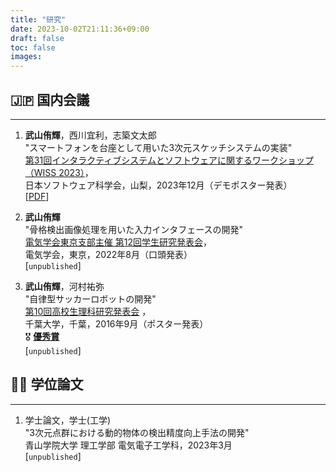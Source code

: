 ```yaml
---
title: "研究"
date: 2023-10-02T21:11:36+09:00
draft: false
toc: false
images:
---
```


## 🇯🇵 国内会議
---

1. **武山侑輝**，西川宜利，志築文太郎  
"スマートフォンを台座として用いた3次元スケッチシステムの実装"   
[第31回インタラクティブシステムとソフトウェアに関するワークショップ（WISS 2023）](https://www.wiss.org/WISS2023/)，  
日本ソフトウェア科学会，山梨，2023年12月（デモポスター発表）  
[[PDF](https://www.iplab.cs.tsukuba.ac.jp/paper/poster/takeyama_wiss2023.pdf)]  


1. **武山侑輝**  
"骨格検出画像処理を用いた入力インタフェースの開発"  
[電気学会東京支部主催 第12回学生研究発表会](https://www.iee.jp/tokyo/20220826student/)，  
電気学会，東京，2022年8月（口頭発表）  
[`unpublished`]  

1. **武山侑輝**，河村祐弥  
"自律型サッカーロボットの開発"  
[第10回高校生理科研究発表会](https://www.cfs.chiba-u.jp/koudai-renkei/event/history/2016/houkoku28.html) ，  
千葉大学，千葉，2016年9月（ポスター発表）  
🎖 **[優秀賞](https://www.cfs.chiba-u.jp/koudai-renkei/event/history/2016/10jusyou.pdf)**  
[`unpublished`]

## 👨‍🎓 学位論文
---

1. 学士論文，学士(工学)  
"3次元点群における動的物体の検出精度向上手法の開発"  
青山学院大学 理工学部 電気電子工学科，2023年3月  
[`unpublished`]  


<br>
<br>
<br>
<br>
<br>
<br>
